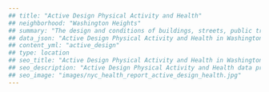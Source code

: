 ```yaml
---
## title: "Active Design Physical Activity and Health"
## neighborhood: "Washington Heights"
## summary: "The design and conditions of buildings, streets, public transportation and parks influence physical activity, use of active transportation and other healthy behavior. A neighborhood's features can also impact the safety of its residents."
## data_json: "Active Design Physical Activity and Health in Washington Heights"
## content_yml: "active_design"
## type: location
## seo_title: "Active Design Physical Activity and Health in Washington Heights"
## seo_description: "Active Design Physical Activity and Health data profile for the Washington Heights neighborhood of NYC."
## seo_image: "images/nyc_health_report_active_design_health.jpg"
---
```

